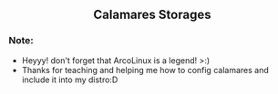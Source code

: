 <div align="center">
<h2>Calamares Storages</h2>
</div>

### Note:
- Heyyy! don't forget that ArcoLinux is a legend! >:)
- Thanks for teaching and helping me how to config calamares and include it into my distro:D
